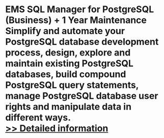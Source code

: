 # EMS SQL Manager for PostgreSQL (Business) + 1 Year Maintenance<br />Simplify and automate your PostgreSQL database development process, design, explore and maintain existing PostgreSQL databases, build compound PostgreSQL query statements, manage PostgreSQL database user rights and manipulate data in different ways.<br />[>> Detailed information](https://secure.shareit.com/shareit/product.html?productid=300067908&affiliateid=200057808)
